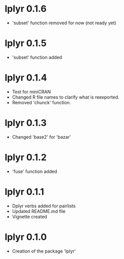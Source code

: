 # lplyr 0.1.6

* 'subset' function removed for now (not ready yet)


# lplyr 0.1.5

* 'subset' function added


# lplyr 0.1.4

* Test for miniCRAN
* Changed R file names to clarify what is reexported. 
* Removed 'chunck' function. 


# lplyr 0.1.3

* Changed 'base2' for 'bazar'


# lplyr 0.1.2

* 'fuse' function added


# lplyr 0.1.1

* Dplyr verbs added for pairlists
* Updated README.md file
* Vignette created


# lplyr 0.1.0

* Creation of the package 'lplyr'